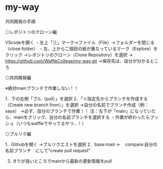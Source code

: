 # my-way

共同開発の手順

◎レポジトリのクローン編

VScodeを開く
・左上「三」マーク→ファイル（File）→フォルダーを閉じる（close folder）
・左、上から二個目の紙が重なっているマーク（Explore）をクリック
→レポジトリのクローン（Clone Repository）を選択
→　https://github.com/WaffleCollege/my-way.git
→保存先は、自分が分かるところ


◎共同開発編

※絶対mainブランチで作業しない！！

1．下の左側「プル（pull）」を選択
2．「＋指定先からブランチを作成する（Create new branch from）」を選択
→自分の名前でブランチ作成（例：saya）
→必ず、自分のブランチで作業！！
注：左下が「main」になっていたら、mainをクリック、自分の名前ブランチを選択する
・作業が終わったらプッシュ（いつもwaffleでやってるやつ…！）

◎プルリク編

1．Githubを開く
→プルリクエストを選択
2．base:main ←　compare:自分の名前ブランチ　にして"create pull request"

3. きりが良いところでmainから最新の更新情報をpull

